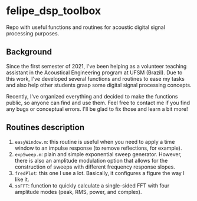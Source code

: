 # felipe_dsp_toolbox
 Repo with useful functions and routines for acoustic digital signal processing purposes.

## Background 

 Since the first semester of 2021, I've been helping as a volunteer teaching assistant in the Acoustical Engineering program at UFSM (Brazil). Due to this work, I've developed several functions and routines to ease my tasks and also help other students grasp some digital signal processing concepts.
 
Recently, I've organized everything and decided to make the functions public, so anyone can find and use them. Feel free to contact me if you find any bugs or conceptual errors. I'll be glad to fix those and learn a bit more!

## Routines description

 1. `easyWindow.m`: this routine is useful when you need to apply a time window to an impulse response (to remove reflections, for example).
 2. `expSweep.m`: plain and simple exponential sweep generator. However, there is also an amplitude modulation option that allows for the construction of sweeps with different frequency response slopes.
 3. `fredPlot`: this one I use a lot. Basically, it configures a figure the way I like it.
 4. `ssFFT`: function to quickly calculate a single-sided FFT with four amplitude modes (peak, RMS, power, and complex).
